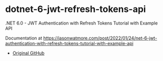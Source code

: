 # dotnet-6-jwt-refresh-tokens-api

.NET 6.0 - JWT Authentication with Refresh Tokens Tutorial with Example API

Documentation at https://jasonwatmore.com/post/2022/01/24/net-6-jwt-authentication-with-refresh-tokens-tutorial-with-example-api

- [Original GitHub](https://github.com/cornflourblue/dotnet-6-jwt-refresh-tokens-api)
